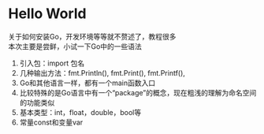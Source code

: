 # Hello World

关于如何安装Go，开发环境等等就不赘述了，教程很多  
本次主要是尝鲜，小试一下Go中的一些语法

1. 引入包：import 包名
2. 几种输出方法：fmt.Println(), fmt.Print(), fmt.Printf(),
3. Go和其他语言一样，都有一个main函数入口
4. 比较特殊的是Go语言中有一个“package”的概念，现在粗浅的理解为命名空间的功能类似
5. 基本类型：int，float，double，bool等
6. 常量const和变量var